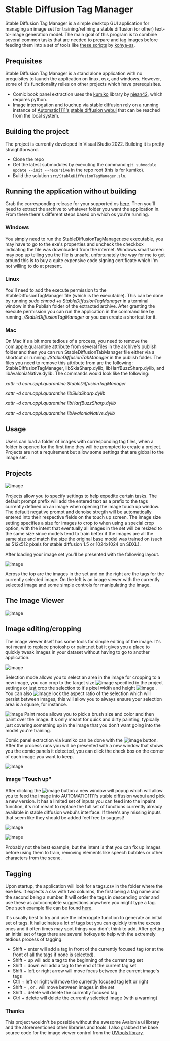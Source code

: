 # Stable Diffusion Tag Manager

Stable Diffusion Tag Manager is a simple desktop GUI application for managing an image set for training/refining a stable diffusion (or other) text-to-image generation model.  The main goal of this program is to combine several common tasks that are needed to prepare and tag images before feeding them into a set of tools like [these scripts](https://github.com/kohya-ss/sd-scripts) by [kohya-ss](https://github.com/bmaltais/kohya_ss).

## Prequisites

Stable Diffusion Tag Manager is a stand alone application with no prequisites to launch the application on linux, osx, and windows. However, some of it's functionality relies on other projects which have prerequisites.

- Comic book panel extraction uses the [kumiko](https://github.com/njean42/kumiko) library by [njean42](https://github.com/njean42), which requires python.
- Image interrogation and touchup via stable diffusion rely on a running instance of [Automatic1111's](https://github.com/AUTOMATIC1111) [stable diffusion webui](https://github.com/AUTOMATIC1111/stable-diffusion-webui) that can be reached from the local system.

## Building the project

The project is currently developed in Visual Studio 2022. Building it is pretty straightforward. 

- Clone the repo
- Get the latest submodules by executing the command `git submodule update --init --recursive` in the repo root (this is for kumiko).
- Build the solution `src/StableDiffusionTagManager.sln`.

## Running the application without building

Grab the corresponding release for your supported os [here](https://github.com/PMahern/StableDiffusionTagManager/releases). Then you'll need to extract the archive to whatever folder you want the application in. From there there's different steps based on which os you're running.

### Windows
You simply need to run the StableDiffusionTagManager.exe executable, you may have to go to the exe's properties and uncheck the checkbox indicating the file was downloaded from the internet. Windows smartscreen may pop up telling you the file is unsafe, unfortunately the way for me to get around this is to buy a quite expensive code signing certificate which I'm not willing to do at present.

### Linux
You'll need to add the execute permission to the StableDiffusionTagManager file (which is the executable). This can be done by running _sudo chmod +x StableDiffusionTagManager_ in a terminal window in the Publish folder of the extracted  archive. After granting the execute permission you can run the application in the command line by running _./StableDiffusionTagManager_ or you can create a shortcut for it.

### Mac
On Mac it's a bit more tedious of a process, you need to remove the com.apple.quarantine attribute from several files in the archive's publish folder and then you can run StableDiffusionTabManager file either via a shortcut or running _./StableDiffusionTabManager_ in the publish folder. The files you need to remove this attribute from are the following: StableDiffusionTagManager, libSkiaSharp.dylib, libHarfBuzzSharp.dylib, and libAvaloniaNative.dylib. The commands would look like the following:

_xattr -d com.appl.quarantine StableDiffusionTagManager_

_xattr -d com.appl.quarantine libSkiaSharp.dylib_

_xattr -d com.appl.quarantine libHarfBuzzSharp.dylib_

_xattr -d com.appl.quarantine libAvaloniaNative.dylib_

## Usage

Users can load a folder of images with corresponding tag files, when a folder is opened for the first time they will be prompted to create a project. Projects are not a requirement but allow some settings that are global to the image set.

## Projects

![image](https://github.com/PMahern/StableDiffusionTagManager/assets/18010074/e027c627-0f78-4dca-893a-8fbbbd367e48)

Projects allow you to specify settings to help expedite certain tasks. The default prompt prefix will add the entered text as a prefix to the tags currently defined on an image when opening the image touch up window. The default negative prompt and denoise stregth will be automatically entered into their respective fields on the touch up screen. The image size setting specifies a size for images to crop to when using a special crop option, with the intent that eventually all images in the set will be resized to the same size since models tend to train better if the images are all the same size and match the size the original base model was trained on (such as 512x512 pixels for stable diffusion 1.5 or 1024x1024 on SDXL).

After loading your image set you'll be presented with the following layout.

![image](https://github.com/PMahern/StableDiffusionTagManager/assets/18010074/bce2102e-5d41-474b-9c2c-78a4511b4bc3)

Across the top are the images in the set and on the right are the tags for the currently selected image. On the left is an image viewer with the currently selected image and some simple controls for manipulating the image.

## The Image Viewer 

![image](https://github.com/PMahern/StableDiffusionTagManager/assets/18010074/122898f1-9207-43c8-93f6-d9807c6f8a82)

## Image editing/cropping

The image viewer itself has some tools for simple editing of the image. It's not meant to replace photoshp or paint.net but it gives you a place to quickly tweak images in your dataset without having to go to another application.

![image](https://github.com/PMahern/StableDiffusionTagManager/assets/18010074/24d93cea-dce4-4e57-aa94-65356484956b)

Selection mode allows you to select an area in the image for cropping to a new image, you can crop to the target size ![image](https://github.com/PMahern/StableDiffusionTagManager/assets/18010074/371a1682-529f-491e-9b78-5377900f0126)
 specified in the project settings or just crop the selection to it's pixel width and height ![image](https://github.com/PMahern/StableDiffusionTagManager/assets/18010074/b11ca15f-c13b-42b2-bf32-06ff10bd8ea3) . You can also  ![image](https://github.com/PMahern/StableDiffusionTagManager/assets/18010074/25d4a3aa-ff33-4a4c-95d6-f8a8087e3f95) lock the aspect ratio of the selection which will persist between images, this will allow you to always ensure your selection area is a square, for instance.

![image](https://github.com/PMahern/StableDiffusionTagManager/assets/18010074/e1dd2369-9c8e-40d6-81bb-92844de1f8bd)
Paint mode allows you to pick a brush size and color and then paint over the image. It's only meant for quick and dirty painting, typically just covering something up in the image that you don't want going into the model you're training.

Comic panel extraction via kumiko can be done with the ![image](https://github.com/PMahern/StableDiffusionTagManager/assets/18010074/3d5126f5-5189-4665-8e01-14d3224b0ca4) button. After the process runs you will be presented with a new window that shows you the comic panels it detected, you can click the check box on the corner of each image you want to keep.

![image](https://github.com/PMahern/StableDiffusionTagManager/assets/18010074/db0aefb5-6d34-44c1-a456-4583202ef226)

### Image "Touch up"

After clicking the ![image](https://github.com/PMahern/StableDiffusionTagManager/assets/18010074/247dbac7-fc33-4834-a839-1c48240238be) button a new window will popup which will allow you to feed the image into AUTOMATIC1111's stable diffusion webui and pick a new version. It has a limited set of inputs you can feed into the inpaint function, it's not meant to replace the full set of functions currently already available in stable diffusion webui's interface. If there's any missing inputs that seem like they should be added feel free to suggest!

![image](https://github.com/PMahern/StableDiffusionTagManager/assets/18010074/0666ccc9-f21b-4b82-a4ba-04424a3cde90)

![image](https://github.com/PMahern/StableDiffusionTagManager/assets/18010074/f393e433-36c2-4e03-8cd2-c1583196864d)

Probably not the best example, but the intent is that you can fix up images before using them to train, removing elements like speech bubbles or other characters from the scene.

## Tagging

Upon startup, the application will look for a tags.csv in the folder where the exe lies. It expects a csv with two columns, the first being a tag name and the second being a number. It will order the tags in descending order and use these 
as autocomplete suggestions anywhere you might type a tag. One such example file can be found [here](https://github.com/stmobo/Machine-Learning/blob/master/danbooru-chars.csv).

It's usually best to try and use the interrogate function to generate an initial set of tags. It hallucinates a lot of tags but you can quickly trim the excess ones and it often times may spot things you didn't think to add. After getting an initial set of tags there are several hotkeys to help with the extremely tedious process of tagging.

- Shift + enter will add a tag in front of the currently focused tag (or at the front of all the tags if none is selected).
- Shift + up will add a tag to the beginning of the current tag set
- Shift + down will add a tag to the end of the current tag set
- Shift + left or right arrow will move focus between the current image's tags
- Ctrl + left or right will move the currently focused tag left or right
- Shift + , or . will move between images in the set
- Shift + delete will delete the currently focused tag
- Ctrl + delete will delete the currently selected image (with a warning)



### Thanks

This project wouldn't be possible without the awesome Avalonia ui library and the aforementioned other libraries and tools. I also grabbed the base source code for the image viewer control from the [UVtools library](https://github.com/sn4k3/UVtools).
